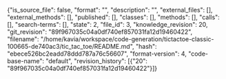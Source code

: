 {"is_source_file": false, "format": "", "description": "", "external_files": [], "external_methods": [], "published": [], "classes": [], "methods": [], "calls": [], "search-terms": [], "state": 2, "file_id": 3, "knowledge_revision": 20, "git_revision": "89f967035c04a0df740ef857031fa12d19460422", "filename": "/home/kavia/workspace/code-generation/tictactoe-classic-100665-de740ac3/tic_tac_toe/README.md", "hash": "ebece526bc2eadd78ddd787a76c56607", "format-version": 4, "code-base-name": "default", "revision_history": [{"20": "89f967035c04a0df740ef857031fa12d19460422"}]}
